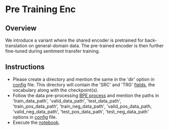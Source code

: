 # Pre Training Enc

## Overview
We introduce a variant where the shared encoder is pretrained for back-translation on general-domain data. The pre-trained encoder is then further fine-tuned during sentiment transfer training.

## Instructions
- Please create a directory and mention the same in the 'dir' option in [config]() file. This directory will contain the 'SRC' and 'TRG' [fields](https://torchtext.readthedocs.io/en/latest/data.html#fields), the vocabulary along with the checkpoint(s).
- Follow the data pre-processing [BPE process]() and mention the paths in 'train_data_path', 'valid_data_path', 'test_data_path', 'train_pos_data_path', 'train_neg_data_path', 'valid_pos_data_path, 'valid_neg_data_path', 'test_pos_data_path', 'test_neg_data_path' options in [config]() file.
- Execute the [notebook]().
